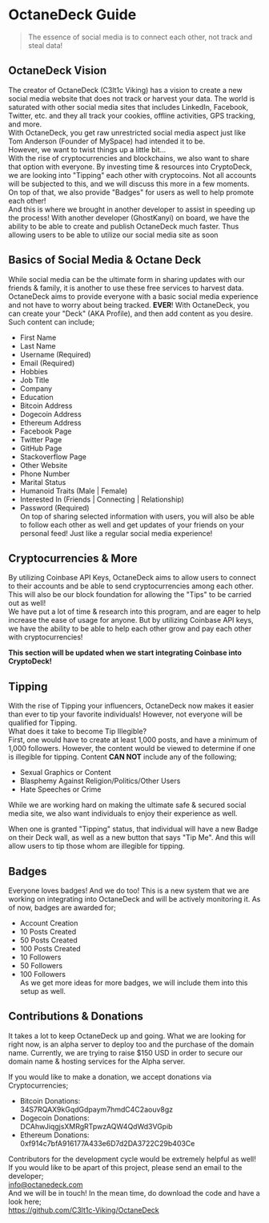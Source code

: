 # OctaneDeck Guide

>The essence of social media is to connect each other, not track and steal data!  

## OctaneDeck Vision  

The creator of OctaneDeck (C3lt1c Viking) has a vision to create a new social
media website that does not track or harvest your data. The world is saturated
with other social media sites that includes LinkedIn, Facebook, Twitter, etc. and
they all track your cookies, offline activities, GPS tracking, and more.  
With OctaneDeck, you get raw unrestricted social media aspect just like Tom Anderson (Founder of MySpace)
had intended it to be.  
However, we want to twist things up a little bit...  
With the rise of cryptocurrencies and blockchains, we also want to share that option with everyone.
By investing time &amp; resources into CryptoDeck, we are looking into "Tipping" each other
with cryptocoins. Not all accounts will be subjected to this, and we will discuss this more in a few moments.
On top of that, we also provide "Badges" for users as well to help promote each other!  
And this is where we brought in another developer to assist in speeding up the process! With
another developer (GhostKanyi) on board, we have the ability to be able to create and publish
OctaneDeck much faster. Thus allowing users to be able to utilize our social media site as soon  

## Basics of Social Media & Octane Deck

While social media can be the ultimate form in sharing updates with our friends &amp; family,
it is another to use these free services to harvest data. OctaneDeck aims to provide everyone
with a basic social media experience and not have to worry about being tracked. **EVER**!
With OctaneDeck, you can create your "Deck" (AKA Profile), and then add content as you desire.
Such content can include;  
* First Name  
* Last Name  
* Username (Required)  
* Email (Required)  
* Hobbies  
* Job Title  
* Company  
* Education  
* Bitcoin Address  
* Dogecoin Address  
* Ethereum Address  
* Facebook Page  
* Twitter Page  
* GitHub Page  
* Stackoverflow Page  
* Other Website  
* Phone Number  
* Marital Status  
* Humanoid Traits (Male | Female)  
* Interested In (Friends | Connecting | Relationship)  
* Password (Required)  
On top of sharing selected information with users, you will also be able to follow each other as well
and get updates of your friends on your personal feed! Just like a regular social media experience!

## Cryptocurrencies & More

By utilizing Coinbase API Keys, OctaneDeck aims to allow users to connect to their accounts and be able
to send cryptocurrencies among each other. This will also be our block foundation for allowing the "Tips"
to be carried out as well!  
We have put a lot of time &amp; research into this program, and are eager to help increase the ease of usage
for anyone. But by utilizing Coinbase API keys, we have the ability to be able to help each other grow and
pay each other with cryptocurrencies!  

**This section will be updated when we start integrating Coinbase into CryptoDeck!**

## Tipping

With the rise of Tipping your influencers, OctaneDeck now makes it easier than ever to tip your
favorite individuals! However, not everyone will be qualified for Tipping.  
What does it take to become Tip Illegible?  
First, one would have to create at least 1,000 posts, and have a minimum of 1,000 followers.
However, the content would be viewed to determine if one is illegible for tipping. Content **CAN NOT** include
any of the following;  
* Sexual Graphics or Content  
* Blasphemy Against Religion/Politics/Other Users  
* Hate Speeches or Crime  

While we are working hard on making the ultimate safe &amp; secured social media site,
we also want individuals to enjoy their experience as well.  

When one is granted "Tipping" status, that individual will have a new Badge on their
Deck wall, as well as a new button that says "Tip Me". And this will allow users
to tip those whom are illegible for tipping.

## Badges

Everyone loves badges! And we do too! This is a new system that we are working on integrating
into OctaneDeck and will be actively monitoring it. As of now, badges are awarded for;  
* Account Creation  
* 10 Posts Created  
* 50 Posts Created  
* 100 Posts Created  
* 10 Followers  
* 50 Followers  
* 100 Followers  
As we get more ideas for more badges, we will include them into this setup as well.

## Contributions & Donations

It takes a lot to keep OctaneDeck up and going. What we are looking for right now, is
an alpha server to deploy too and the purchase of the domain name. Currently, we are trying
to raise $150 USD in order to secure our domain name & hosting services for the Alpha server.  

If you would like to make a donation, we accept donations via Cryptocurrencies;  
* Bitcoin Donations:  
34S7RQAX9kGqdGdpaym7hmdC4C2aouv8gz  
* Dogecoin Donations:  
DCAhwJiqgjsXMRgRTpwzAQW4QdWd3VGpib  
* Ethereum Donations:  
0xf914c7bfA916177A433e6D7d2DA3722C29b403Ce  

Contributors for the development cycle would be extremely helpful as well! If you would
like to be apart of this project, please send an email to the developer;  
info@octanedeck.com  
And we will be in touch! In the mean time, do download the code and have a look here;  
https://github.com/C3lt1c-Viking/OctaneDeck  
